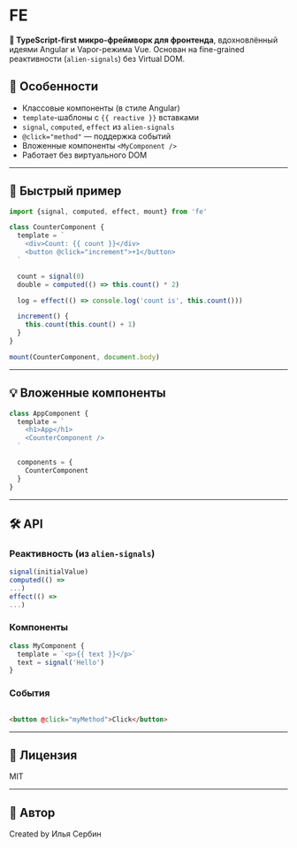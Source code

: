 # FE

**🧪 TypeScript-first микро-фреймворк для фронтенда**, вдохновлённый идеями Angular и Vapor-режима Vue. Основан на
fine-grained реактивности (`alien-signals`) без Virtual DOM.

## 🚀 Особенности

- Классовые компоненты (в стиле Angular)
- `template`-шаблоны с `{{ reactive }}` вставками
- `signal`, `computed`, `effect` из `alien-signals`
- `@click="method"` — поддержка событий
- Вложенные компоненты `<MyComponent />`
- Работает без виртуального DOM

---

## 🧱 Быстрый пример

```ts
import {signal, computed, effect, mount} from 'fe'

class CounterComponent {
  template = `
    <div>Count: {{ count }}</div>
    <button @click="increment">+1</button>
  `

  count = signal(0)
  double = computed(() => this.count() * 2)

  log = effect(() => console.log('count is', this.count()))

  increment() {
    this.count(this.count() + 1)
  }
}

mount(CounterComponent, document.body)
```

---

## 💡 Вложенные компоненты

```ts
class AppComponent {
  template = `
    <h1>App</h1>
    <CounterComponent />
  `

  components = {
    CounterComponent
  }
}
```

---

## 🛠 API

### Реактивность (из `alien-signals`)

```ts
signal(initialValue)
computed(() =>
...)
effect(() =>
...)
```

### Компоненты

```ts
class MyComponent {
  template = `<p>{{ text }}</p>`
  text = signal('Hello')
}
```

### События

```html

<button @click="myMethod">Click</button>
```

---

## 📄 Лицензия

MIT

---

## 🧠 Автор

Created by Илья Сербин
